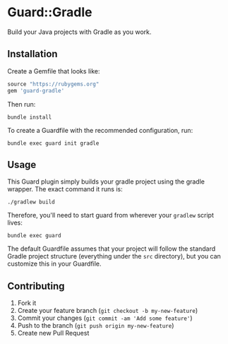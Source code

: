 # Guard::Gradle

Build your Java projects with Gradle as you work.


## Installation

Create a Gemfile that looks like:

```ruby
source "https://rubygems.org"
gem 'guard-gradle'
```

Then run:

```
bundle install
```

To create a Guardfile with the recommended configuration, run:

```
bundle exec guard init gradle
```


## Usage

This Guard plugin simply builds your gradle project using the gradle wrapper. The exact command it runs is:

```
./gradlew build
```

Therefore, you'll need to start guard from wherever your `gradlew` script lives:

```
bundle exec guard
```

The default Guardfile assumes that your project will follow the standard Gradle project structure (everything under the `src` directory), but you can customize this in your Guardfile.


## Contributing

1. Fork it
2. Create your feature branch (`git checkout -b my-new-feature`)
3. Commit your changes (`git commit -am 'Add some feature'`)
4. Push to the branch (`git push origin my-new-feature`)
5. Create new Pull Request
